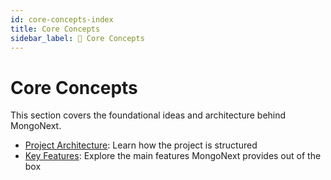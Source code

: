 ```yaml
---
id: core-concepts-index
title: Core Concepts
sidebar_label: 🧩 Core Concepts
---
```


# Core Concepts

This section covers the foundational ideas and architecture behind MongoNext.

- [Project Architecture](project-architecture.md): Learn how the project is structured
- [Key Features](key-features.md): Explore the main features MongoNext provides out of the box 